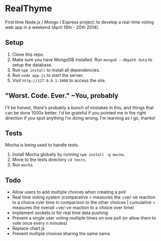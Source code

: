 # RealThyme

First time Node.js / Mongo / Express project: to develop a real-time voting web app in a weekend (April 18th - 20th 2014).

## Setup
1. Clone this repo.
2. Make sure you have MongoDB installed. Run `mongod --dbpath data` to setup the database.
3. Run `npm install` to install all dependencies.
4. Run `node app.js` to start the server.
5. Visit `http://127.0.0.1:3000` to access the site.

## "Worst. Code. Ever." ~You, probably
I'll be honest, there's probably a bunch of mistakes in this, and things that can be done 1000x better. I'd be grateful if you pointed me in the right direction if you spot anything I'm doing wrong. I'm learning as I go, thanks!

## Tests
Mocha is being used to handle tests.
1. Install Mocha globally by running `npm install -g mocha`.
2. Move to the tests directory `cd tests`.
3. Run `mocha`.

## Todo
- Allow users to add multiple choices when creating a poll
- Real time voting system (comparative = measures the +ve/-ve reaction to a choice over time in comparison to the other choices | cumulative = measures the overall +ve/-ve reaction to a choice over time)
- Implement sockets.io for real time data pushing
- Prevent a single user voting multiple times on one poll (or allow them to vote once every n minutes)
- Replace chart.js
- Prevent multiple choices sharing the same name